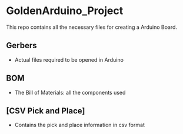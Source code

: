 # GoldenArduino_Project
This repo contains all the necessary files for creating a Arduino Board.

## Gerbers
- Actual files required to be opened in Arduino

## BOM
- The Bill of Materials: all the components used 
## [CSV Pick and Place]
- Contains the pick and place information in csv format
